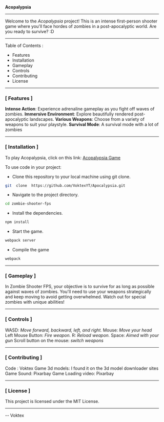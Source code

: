 
**Acopalypsia**

  ---

Welcome to the *Acopalypsia* project! This is an intense first-person shooter game where you'll face hordes of zombies in a post-apocalyptic world. Are you ready to survive? :D

---

Table of Contents :

- Features
- Installation
- Gameplay
- Controls
- Contributing
- License

---
### [ Features ]

**Intense Action**: Experience adrenaline gameplay as you fight off waves of zombies.
**Immersive Environment**: Explore beautifully rendered post-apocalyptic landscapes.
**Various Weapons**: Choose from a variety of weapons to suit your playstyle.
**Survival Mode**: A survival mode with a lot of zombies
  
  ---
### [ Installation ]

To play Acopalypsia, click on this link: [Acopalypsia Game](https://voktexyt.github.io/Apocalypsia/dist)

To use code in your project:
  

- Clone this repository to your local machine using git clone.  

```bash 
git  clone  https://github.com/VoktexYT/Apocalypsia.git
```

- Navigate to the project directory.

```bash
cd zombie-shooter-fps
```

- Install the dependencies.
```bash
npm install
```

- Start the game.
```bash
webpack server
```

- Compile the game
```bash
webpack
```

---

### [ Gameplay ]

In Zombie Shooter FPS, your objective is to survive for as long as possible against waves of zombies. You'll need to use your weapons strategically and keep moving to avoid getting overwhelmed. Watch out for special zombies with unique abilities!

---

### [ Controls ]

WASD: *Move forward, backward, left, and right.*
Mouse: *Move your head*
Left Mouse Button: *Fire weapon.*
R: *Reload weapon.*
Space: *Aimed with your gun*
Scroll button on the mouse: *switch weapons*
  
  ---

### [ Contributing ]
Code : Voktex
Game 3d models: I found it on the 3d model downloader sites
Game Sound: Pixarbay
Game Loading video: Pixarbay

---

### [ License ]
This project is licensed under the MIT License.

---

-- Voktex
